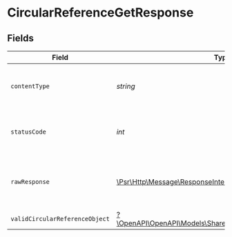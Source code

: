 # CircularReferenceGetResponse


## Fields

| Field                                                                                                               | Type                                                                                                                | Required                                                                                                            | Description                                                                                                         |
| ------------------------------------------------------------------------------------------------------------------- | ------------------------------------------------------------------------------------------------------------------- | ------------------------------------------------------------------------------------------------------------------- | ------------------------------------------------------------------------------------------------------------------- |
| `contentType`                                                                                                       | *string*                                                                                                            | :heavy_check_mark:                                                                                                  | HTTP response content type for this operation                                                                       |
| `statusCode`                                                                                                        | *int*                                                                                                               | :heavy_check_mark:                                                                                                  | HTTP response status code for this operation                                                                        |
| `rawResponse`                                                                                                       | [\Psr\Http\Message\ResponseInterface](https://www.php-fig.org/psr/psr-7/#33-psrhttpmessageresponseinterface)        | :heavy_minus_sign:                                                                                                  | Raw HTTP response; suitable for custom response parsing                                                             |
| `validCircularReferenceObject`                                                                                      | [?\OpenAPI\OpenAPI\Models\Shared\ValidCircularReferenceObject](../../models/shared/ValidCircularReferenceObject.md) | :heavy_minus_sign:                                                                                                  | OK                                                                                                                  |